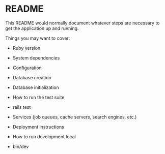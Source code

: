 # README

This README would normally document whatever steps are necessary to get the
application up and running.

Things you may want to cover:

* Ruby version

* System dependencies

* Configuration

* Database creation

* Database initialization

* How to run the test suite
 - rails test

* Services (job queues, cache servers, search engines, etc.)

* Deployment instructions

* How to run development local
 - bin/dev
